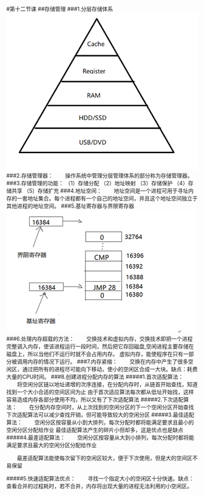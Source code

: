 #第十二节课
##存储管理
###1.分层存储体系
![分层存储体系](https://github.com/wangjuanli/Markdown/blob/master/%E5%88%86%E5%B1%82%E5%AD%98%E5%82%A8%E4%BD%93%E7%B3%BB.png) 
###2.存储管理器：
　　操作系统中管理分层管理体系的部分称为存储管理器。
###3.存储管理的功能：
     （1）存储分配
     （2）地址映射
     （3）存储保护
     （4）存储共享
     （5）存储扩充
###4.地址空间：
　　地址空间是一个进程可用于寻址内存的一套地址集合。每个进程都有一个自己的地址空间，并且这个地址空间独立于其他进程的地址空间。
###5.基址寄存器与界限寄存器
![基址寄存器-界限寄存器](https://github.com/wangjuanli/Markdown/blob/master/界限寄存器-基址寄存器.png)
###6.处理内存超载的方法：
　　交换技术和虚拟内存，交换技术即把一个进程完整调入内存，使该进程运行一段时间，然后把它存回磁盘,空闲进程主要存储在磁盘上，所以当他们不运行时就不会占用内存。
虚拟内存，能使程序在只有一部分被调用内存的情况下运行。
###7.内存紧缩：
　　交换在内存中产生了很多空闲区，通过把所有的进程尽可能向下移动，使小的空闲区合成一大块。缺点：耗费大量的CPU时间。
###8.创建进程分配内存的算法
#####1.首次适配算法：
　　将空闲分区链以地址递增的次序连接，在分配内存时，从链首开始查找，知道找到一个大小合适的空间区间为止
由于首次适应算法每次都从低址开始找，这样容易造成内存各部分使用不均，所以又有了下次适配算法 
#####2.下次适配算法：
　　在分配内存空间时，从上次找到的空闲分区的下一个空闲分区开始查找
下次适配算法可以减少查找开销，但可能导致较大的空闲分区
#####3.最佳适配算法：
　　空闲分区按容量从小到大排列，每次分配时都将能满足要求且最小的空闲分区分配给作业
最佳适配算法产生的碎片小但却多，这是优点也是缺点
#####4.最差适配算法：
　　空闲分区按容量从大到小排列，每次分配时都将能满足要求且最大的空闲分区分配给作业

　　最差适配算法能使每次留下的空闲区较大，便于下次使用，但是大的空间区不易保留

#####5.快速适配算法优点：
　　寻找一个指定大小的空闲区十分快速。缺点：查看合并的过程耗时，若不合并，内存将出现大量的进程无法利用的小空闲区。
